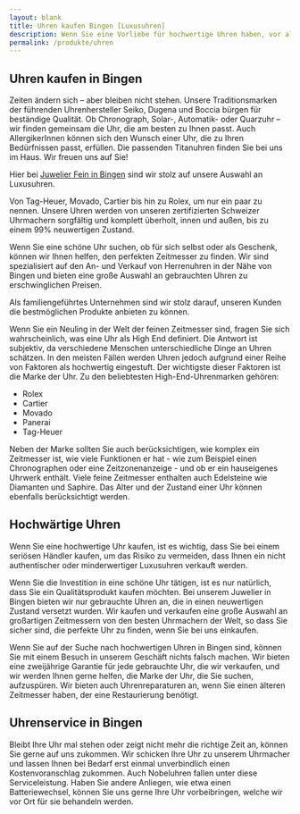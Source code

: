 ```yaml
---
layout: blank
title: Uhren kaufen Bingen [Luxusuhren]
description: Wenn Sie eine Vorliebe für hochwertige Uhren haben, vor allem in der Gegend um Bingen und des Rheins entland, dann sind sie bei unserem Juwelier in Bingen richtig.
permalink: /produkte/uhren
---
```


## Uhren kaufen in Bingen

Zeiten ändern sich – aber bleiben nicht stehen. Unsere Traditionsmarken der führenden Uhrenhersteller Seiko, Dugena und Boccia bürgen für beständige Qualität. Ob Chronograph, Solar-, Automatik- oder Quarzuhr – wir finden gemeinsam die Uhr, die am besten zu Ihnen passt. Auch AllergikerInnen können sich den Wunsch einer Uhr, die zu Ihren Bedürfnissen passt, erfüllen. Die passenden Titanuhren finden Sie bei uns im Haus. Wir freuen uns auf Sie!

Hier bei [Juwelier Fein in Bingen](/) sind wir stolz auf unsere Auswahl an Luxusuhren. 

Von Tag-Heuer, Movado, Cartier bis hin zu Rolex, um nur ein paar zu nennen. Unsere Uhren werden von unseren zertifizierten Schweizer Uhrmachern sorgfältig und komplett überholt, innen und außen, bis zu einem 99% neuwertigen Zustand.

Wenn Sie eine schöne Uhr suchen, ob für sich selbst oder als Geschenk, können wir Ihnen helfen, den perfekten Zeitmesser zu finden. Wir sind spezialisiert auf den An- und Verkauf von Herrenuhren in der Nähe von Bingen und bieten eine große Auswahl an gebrauchten Uhren zu erschwinglichen Preisen. 

Als familiengeführtes Unternehmen sind wir stolz darauf, unseren Kunden die bestmöglichen Produkte anbieten zu können.

Wenn Sie ein Neuling in der Welt der feinen Zeitmesser sind, fragen Sie sich wahrscheinlich, was eine Uhr als High End definiert. Die Antwort ist subjektiv, da verschiedene Menschen unterschiedliche Dinge an Uhren schätzen. In den meisten Fällen werden Uhren jedoch aufgrund einer Reihe von Faktoren als hochwertig eingestuft. Der wichtigste dieser Faktoren ist die Marke der Uhr. Zu den beliebtesten High-End-Uhrenmarken gehören:

 * Rolex
 * Cartier
 * Movado
 * Panerai
 * Tag-Heuer

Neben der Marke sollten Sie auch berücksichtigen, wie komplex ein Zeitmesser ist, wie viele Funktionen er hat - wie zum Beispiel einen Chronographen oder eine Zeitzonenanzeige - und ob er ein hauseigenes Uhrwerk enthält. Viele feine Zeitmesser enthalten auch Edelsteine wie Diamanten und Saphire. Das Alter und der Zustand einer Uhr können ebenfalls berücksichtigt werden.

## Hochwärtige Uhren

Wenn Sie eine hochwertige Uhr kaufen, ist es wichtig, dass Sie bei einem seriösen Händler kaufen, um das Risiko zu vermeiden, dass Ihnen ein nicht authentischer oder minderwertiger Luxusuhren verkauft werden. 

Wenn Sie die Investition in eine schöne Uhr tätigen, ist es nur natürlich, dass Sie ein Qualitätsprodukt kaufen möchten. Bei unserem Juwelier in Bingen bieten wir nur gebrauchte Uhren an, die in einen neuwertigen Zustand versetzt wurden. Wir kaufen und verkaufen eine große Auswahl an großartigen Zeitmessern von den besten Uhrmachern der Welt, so dass Sie sicher sind, die perfekte Uhr zu finden, wenn Sie bei uns einkaufen.

Wenn Sie auf der Suche nach hochwertigen Uhren in Bingen sind, können Sie mit einem Besuch in unserem Geschäft nichts falsch machen. Wir bieten eine zweijährige Garantie für jede gebrauchte Uhr, die wir verkaufen, und wir werden Ihnen gerne helfen, die Marke der Uhr, die Sie suchen, aufzuspüren. Wir bieten auch Uhrenreparaturen an, wenn Sie einen älteren Zeitmesser haben, der eine Restaurierung benötigt.


## Uhrenservice in Bingen

Bleibt Ihre Uhr mal stehen oder zeigt nicht mehr die richtige Zeit an, können Sie gerne auf uns zukommen. Wir schicken Ihre Uhr zu unserem Uhrmacher und lassen Ihnen bei Bedarf erst einmal unverbindlich einen Kostenvoranschlag zukommen. Auch Nobeluhren fallen unter diese Serviceleistung. Haben Sie andere Anliegen, wie etwa einen Batteriewechsel, können Sie uns gerne Ihre Uhr vorbeibringen, welche wir vor Ort für sie behandeln werden. 